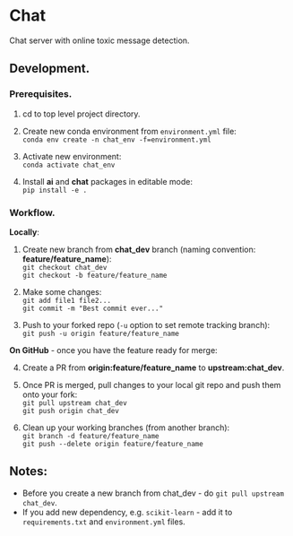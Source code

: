 # Chat
Chat server with online toxic message detection.

## Development.
### Prerequisites.
1. cd to top level project directory.  

2. Create new conda environment from `environment.yml` file:  
	`conda env create -n chat_env -f=environment.yml`

3. Activate new environment:  
   `conda activate chat_env`

4. Install __ai__ and __chat__ packages in editable mode:  
   `pip install -e .`

### Workflow.
__Locally__:  
1. Create new branch from __chat_dev__ branch (naming convention: __feature/feature_name__):  
    `git checkout chat_dev`  
    `git checkout -b feature/feature_name`

2. Make some changes:  
    `git add file1 file2...`  
    `git commit -m "Best commit ever..."`

3. Push to your forked repo (`-u` option to set remote tracking branch):  
    `git push -u origin feature/feature_name`  

__On GitHub__ - once you have the feature ready for merge:  
 
4. Create a PR from __origin:feature/feature_name__ to __upstream:chat_dev__.  

5. Once PR is merged, pull changes to your local git repo and push them onto your fork:  
    `git pull upstream chat_dev`  
    `git push origin chat_dev`  

6. Clean up your working branches (from another branch):  
    `git branch -d feature/feature_name`  
    `git push --delete origin feature/feature_name`  

## Notes:  
* Before you create a new branch from chat_dev - do `git pull upstream chat_dev`.
* If you add new dependency, e.g. `scikit-learn` - add it to `requirements.txt` and `environment.yml` files.
